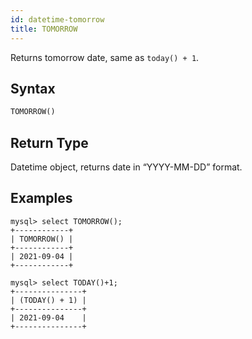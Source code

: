 ```yaml
---
id: datetime-tomorrow
title: TOMORROW
---
```


Returns tomorrow date, same as `today() + 1`.

## Syntax

```sql
TOMORROW()
```

## Return Type

Datetime object, returns date in “YYYY-MM-DD” format.

## Examples

```
mysql> select TOMORROW();
+------------+
| TOMORROW() |
+------------+
| 2021-09-04 |
+------------+

mysql> select TODAY()+1;
+---------------+
| (TODAY() + 1) |
+---------------+
| 2021-09-04    |
+---------------+
```
